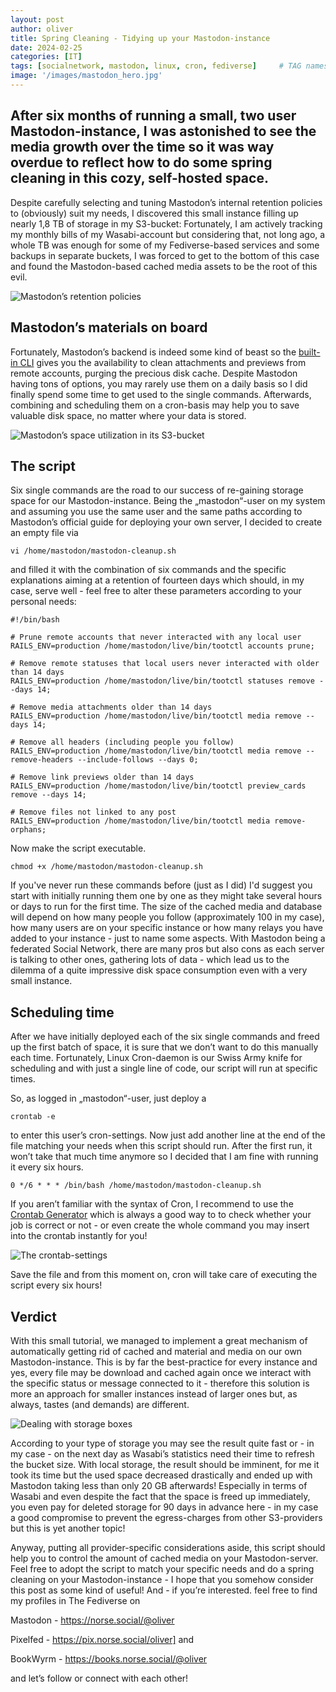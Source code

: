 ```yaml
---
layout: post
author: oliver
title: Spring Cleaning - Tidying up your Mastodon-instance
date: 2024-02-25
categories: [IT]
tags: [socialnetwork, mastodon, linux, cron, fediverse]     # TAG names should always be lowercase
image: '/images/mastodon_hero.jpg'
---
```


## After six months of running a small, two user Mastodon-instance, I was astonished to see the media growth over the time so it was way overdue to reflect how to do some spring cleaning in this cozy, self-hosted space.

Despite carefully selecting and tuning Mastodon’s internal retention policies to (obviously) suit my needs, I discovered this small instance filling up nearly 1,8 TB of storage in my S3-bucket: Fortunately, I am actively tracking my monthly bills  of my Wasabi-account but considering that, not long ago, a whole TB was enough for some of my Fediverse-based services and some backups in separate buckets, I was forced to get to the bottom of this case and found the Mastodon-based cached media assets to be the root of this evil.

![Mastodon’s retention policies](../images/mastodon_retention_settings.jpg)

## Mastodon’s materials on board

Fortunately, Mastodon’s backend is indeed some kind of beast so the [built-in CLI](https://docs.joinmastodon.org/admin/tootctl/) gives you the availability to clean attachments and previews from remote accounts, purging the precious disk cache.  Despite Mastodon having tons of options, you may rarely use them on a daily basis so I did finally spend some time to get used to the single commands. Afterwards, combining and scheduling them on a cron-basis may help you to save valuable disk space, no matter where your data is stored.

![Mastodon’s space utilization in its S3-bucket](../images/mastodon_s3_utilization_before.jpg)

## The script

Six single commands are the road to our success of re-gaining storage space for our Mastodon-instance. Being the „mastodon“-user on my system and assuming you use the same user and the same paths according to Mastodon’s official guide for deploying your own server, I decided to create an empty file via

```
vi /home/mastodon/mastodon-cleanup.sh
```

and filled it with the combination of six commands and the specific explanations aiming at a retention of fourteen days which should, in my case, serve well - feel free to alter these parameters according to your personal needs:

```
#!/bin/bash

# Prune remote accounts that never interacted with any local user
RAILS_ENV=production /home/mastodon/live/bin/tootctl accounts prune;

# Remove remote statuses that local users never interacted with older than 14 days
RAILS_ENV=production /home/mastodon/live/bin/tootctl statuses remove --days 14;

# Remove media attachments older than 14 days
RAILS_ENV=production /home/mastodon/live/bin/tootctl media remove --days 14;

# Remove all headers (including people you follow)
RAILS_ENV=production /home/mastodon/live/bin/tootctl media remove --remove-headers --include-follows --days 0;

# Remove link previews older than 14 days
RAILS_ENV=production /home/mastodon/live/bin/tootctl preview_cards remove --days 14;

# Remove files not linked to any post
RAILS_ENV=production /home/mastodon/live/bin/tootctl media remove-orphans;
```

Now make the script executable.

```
chmod +x /home/mastodon/mastodon-cleanup.sh
```

If you've never run these commands before (just as I did) I'd suggest you start with initially running them one by one as they might take several hours or days to run for the first time. The size of the cached media and database will depend on how many people you follow (approximately 100 in my case), how many users are on your specific instance or how many relays you have added to your instance - just to name some aspects. With Mastodon being a federated Social Network, there are many pros but also cons as each server is talking to other ones, gathering lots of data - which lead us to the dilemma of a quite impressive disk space consumption even with a very small instance.

## Scheduling time

After we have initially deployed each of the six single commands and freed up the first batch of space, it is sure that we don’t want to do this manually each time. Fortunately, Linux Cron-daemon is our Swiss Army knife for scheduling and with just a single line of code, our script will run at specific times.

So, as logged in „mastodon“-user, just deploy a

```
crontab -e
```

to enter this user’s cron-settings. Now just add another line at the end of the file matching your needs when this script should run. After the first run, it won’t take that much time anymore so I decided that I am fine with running it every six hours.

```
0 */6 * * * /bin/bash /home/mastodon/mastodon-cleanup.sh
```

If you aren’t familiar with the syntax of Cron, I recommend to use the [Crontab Generator](https://crontab-generator.org) which is always a good way to to check whether your job is correct or not - or even create the whole command you may insert into the crontab instantly for you!

![The crontab-settings](../images/mastodon_cleanup_crontab_settings.jpg)

Save the file and from this moment on, cron will take care of executing the script every six hours!

## Verdict

With this small tutorial, we managed to implement a great mechanism of automatically getting rid of cached and material and media on our own Mastodon-instance. This is by far the best-practice for every instance and yes, every file may be download and cached again once we interact with the specific status or message connected to it - therefore this solution is more an approach for smaller instances instead of larger ones but, as always, tastes (and demands) are different.

![Dealing with storage boxes](../images/lia-trevarthen-gWvdUpNQr6g-unsplash.jpg)

According to your type of storage you may see the result quite fast or - in my case - on the next day as Wasabi’s statistics need their time to refresh the bucket size. With local storage, the result should be imminent, for me it took its time but the used space decreased drastically and ended up with Mastodon taking less than only 20 GB afterwards! Especially in terms of Wasabi and even despite the fact that the space is freed up immediately, you even pay for deleted storage for 90 days in advance here - in my case a good compromise to prevent the egress-charges from other S3-providers but this is yet another topic!

Anyway, putting all provider-specific considerations aside, this script should help you to control the amount of cached media on your Mastodon-server. Feel free to adopt the script to match your specific needs and do a spring cleaning on your Mastodon-instance - I hope that you somehow consider this post as some kind of useful! And - if you’re interested.  feel free to find my profiles in The Fediverse on

Mastodon - <https://norse.social/@oliver>

Pixelfed - <https://pix.norse.social/oliver]> and

BookWyrm - <https://books.norse.social/@oliver>

and let’s follow or connect with each other!